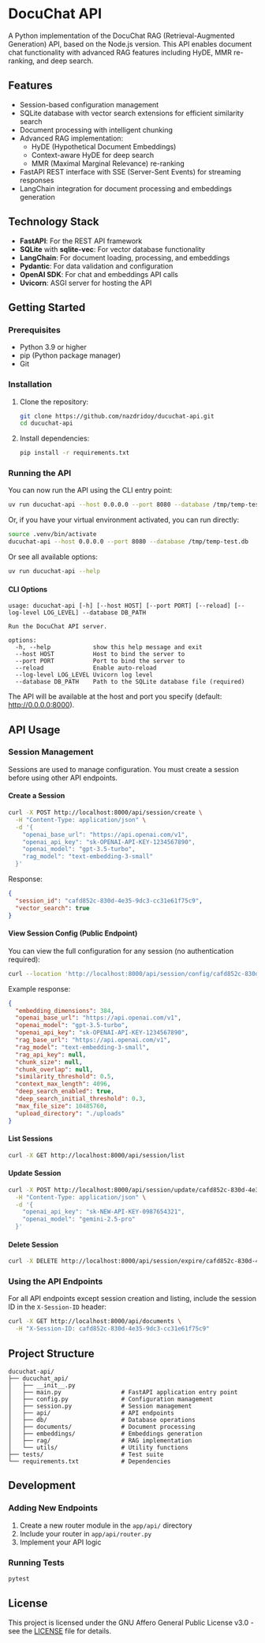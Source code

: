 # DocuChat API

A Python implementation of the DocuChat RAG (Retrieval-Augmented Generation) API, based on the Node.js version. This API enables document chat functionality with advanced RAG features including HyDE, MMR re-ranking, and deep search.

## Features

- Session-based configuration management
- SQLite database with vector search extensions for efficient similarity search
- Document processing with intelligent chunking
- Advanced RAG implementation:
  - HyDE (Hypothetical Document Embeddings)
  - Context-aware HyDE for deep search
  - MMR (Maximal Marginal Relevance) re-ranking
- FastAPI REST interface with SSE (Server-Sent Events) for streaming responses
- LangChain integration for document processing and embeddings generation

## Technology Stack

- **FastAPI**: For the REST API framework
- **SQLite** with **sqlite-vec**: For vector database functionality
- **LangChain**: For document loading, processing, and embeddings
- **Pydantic**: For data validation and configuration
- **OpenAI SDK**: For chat and embeddings API calls
- **Uvicorn**: ASGI server for hosting the API

## Getting Started

### Prerequisites

- Python 3.9 or higher
- pip (Python package manager)
- Git

### Installation

1. Clone the repository:
   ```bash
   git clone https://github.com/nazdridoy/ducuchat-api.git
   cd ducuchat-api
   ```

2. Install dependencies:
   ```bash
   pip install -r requirements.txt
   ```

### Running the API

You can now run the API using the CLI entry point:

```bash
uv run ducuchat-api --host 0.0.0.0 --port 8080 --database /tmp/temp-test.db
```

Or, if you have your virtual environment activated, you can run directly:

```bash
source .venv/bin/activate
ducuchat-api --host 0.0.0.0 --port 8080 --database /tmp/temp-test.db
```

Or see all available options:

```bash
uv run ducuchat-api --help
```

#### CLI Options

```
usage: ducuchat-api [-h] [--host HOST] [--port PORT] [--reload] [--log-level LOG_LEVEL] --database DB_PATH

Run the DocuChat API server.

options:
  -h, --help            show this help message and exit
  --host HOST           Host to bind the server to
  --port PORT           Port to bind the server to
  --reload              Enable auto-reload
  --log-level LOG_LEVEL Uvicorn log level
  --database DB_PATH    Path to the SQLite database file (required)
```

The API will be available at the host and port you specify (default: http://0.0.0.0:8000).

## API Usage

### Session Management

Sessions are used to manage configuration. You must create a session before using other API endpoints.

#### Create a Session

```bash
curl -X POST http://localhost:8000/api/session/create \
  -H "Content-Type: application/json" \
  -d '{
    "openai_base_url": "https://api.openai.com/v1",
    "openai_api_key": "sk-OPENAI-API-KEY-1234567890",
    "openai_model": "gpt-3.5-turbo",
    "rag_model": "text-embedding-3-small"
  }'
```

Response:
```json
{
  "session_id": "cafd852c-830d-4e35-9dc3-cc31e61f75c9",
  "vector_search": true
}
```

#### View Session Config (Public Endpoint)

You can view the full configuration for any session (no authentication required):

```bash
curl --location 'http://localhost:8000/api/session/config/cafd852c-830d-4e35-9dc3-cc31e61f75c9'
```

Example response:
```json
{
  "embedding_dimensions": 384,
  "openai_base_url": "https://api.openai.com/v1",
  "openai_model": "gpt-3.5-turbo",
  "openai_api_key": "sk-OPENAI-API-KEY-1234567890",
  "rag_base_url": "https://api.openai.com/v1",
  "rag_model": "text-embedding-3-small",
  "rag_api_key": null,
  "chunk_size": null,
  "chunk_overlap": null,
  "similarity_threshold": 0.5,
  "context_max_length": 4096,
  "deep_search_enabled": true,
  "deep_search_initial_threshold": 0.3,
  "max_file_size": 10485760,
  "upload_directory": "./uploads"
}
```

#### List Sessions

```bash
curl -X GET http://localhost:8000/api/session/list
```

#### Update Session

```bash
curl -X POST http://localhost:8000/api/session/update/cafd852c-830d-4e35-9dc3-cc31e61f75c9 \
  -H "Content-Type: application/json" \
  -d '{
    "openai_api_key": "sk-NEW-API-KEY-0987654321",
    "openai_model": "gemini-2.5-pro"
  }'
```

#### Delete Session

```bash
curl -X DELETE http://localhost:8000/api/session/expire/cafd852c-830d-4e35-9dc3-cc31e61f75c9
```

### Using the API Endpoints

For all API endpoints except session creation and listing, include the session ID in the `X-Session-ID` header:

```bash
curl -X GET http://localhost:8000/api/documents \
  -H "X-Session-ID: cafd852c-830d-4e35-9dc3-cc31e61f75c9"
```

## Project Structure

```
ducuchat-api/
├── ducuchat_api/
│   ├── __init__.py
│   ├── main.py                 # FastAPI application entry point
│   ├── config.py               # Configuration management
│   ├── session.py              # Session management
│   ├── api/                    # API endpoints
│   ├── db/                     # Database operations
│   ├── documents/              # Document processing
│   ├── embeddings/             # Embeddings generation
│   ├── rag/                    # RAG implementation
│   └── utils/                  # Utility functions
├── tests/                      # Test suite
└── requirements.txt            # Dependencies
```

## Development

### Adding New Endpoints

1. Create a new router module in the `app/api/` directory
2. Include your router in `app/api/router.py`
3. Implement your API logic

### Running Tests

```bash
pytest
```

## License

This project is licensed under the GNU Affero General Public License v3.0 - see the [LICENSE](LICENSE) file for details.